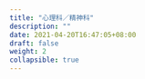 ```yaml
---
title: "心理科／精神科"
description: ""
date: 2021-04-20T16:47:05+08:00
draft: false
weight: 2
collapsible: true
---
```


